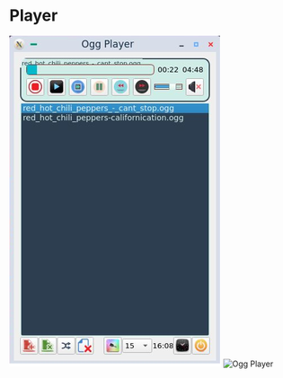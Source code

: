 # Player

<img src="https://github.com/Alpaca00/Player/blob/master/picture_player/ogg__1.png" alt="Ogg Player"/>

<img src="http://localhost/home/oleg/python/Music Player/ogg_2.png" alt="Ogg Player"/>
